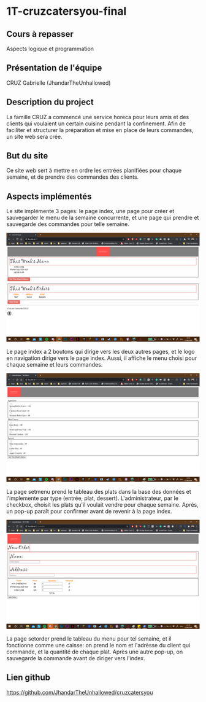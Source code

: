 1T-cruzcatersyou-final
==
Cours à repasser
--
Aspects logique et programmation

Présentation de l'équipe
--
CRUZ Gabrielle (JhandarTheUnhallowed)

Description du project
--
La famille CRUZ a commencé une service horeca pour leurs amis 
et des clients qui voulaient un certain cuisine 
pendant la confinement. Afin de faciliter et structurer la préparation
et mise en place de leurs commandes, un site web sera crée. 

But du site
--
Ce site web sert à mettre en ordre 
les entrées planifiées pour chaque semaine, et de prendre des commandes des clients.

Aspects implémentés
--
Le site implémente 3 pages: le page index, une page pour créer et sauvegarder le menu
de la semaine concurrente, et une page qui prendre et sauvegarde des commandes pour
telle semaine.

![Index](/img/index.png)

Le page index a 2 boutons qui dirige vers les deux autres pages, et le logo en
navigation dirige vers le page index. Aussi, il affiche le menu choisi pour chaque
semaine et leurs commandes.

![SetMenu](/img/setmenu.png)

La page setmenu prend le tableau des plats dans la base des données et l'implemente
par type (entrée, plat, dessert). L'administrateur, par le checkbox, choisit les plats
qu'il voulait vendre pour chaque semaine. Après, un pop-up paraît pour confirmer
avant de revenir à la page index.

![SetOrder](/img/setorder.png)

La page setorder prend le tableau du menu pour tel semaine, et il fonctionne comme
une caisse: on prend le nom et l'adrèsse du client qui commande, et la quantité
de chaque plat. Après une autre pop-up, on sauvegarde la commande avant de diriger
vers l'index.

Lien github
--
https://github.com/JhandarTheUnhallowed/cruzcatersyou
